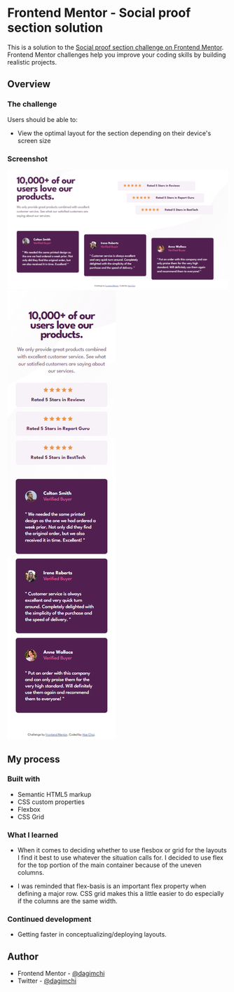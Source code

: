 # Frontend Mentor - Social proof section solution

This is a solution to the [Social proof section challenge on Frontend Mentor](https://www.frontendmentor.io/challenges/social-proof-section-6e0qTv_bA). Frontend Mentor challenges help you improve your coding skills by building realistic projects.

## Overview

### The challenge

Users should be able to:

- View the optimal layout for the section depending on their device's screen size

### Screenshot

![](ss.png)
![](ss-mobile.png)

## My process

### Built with

- Semantic HTML5 markup
- CSS custom properties
- Flexbox
- CSS Grid

### What I learned

- When it comes to deciding whether to use flesbox or grid for the layouts I find it best to use whatever the situation calls for. I decided to use flex for the top portion of the main container because of the uneven columns.

- I was reminded that flex-basis is an important flex property when defining a major row. CSS grid makes this a little easier to do especially if the columns are the same width.

### Continued development

- Getting faster in conceptualizing/deploying layouts.

## Author

- Frontend Mentor - [@dagimchi](https://www.frontendmentor.io/profile/dagimchi)
- Twitter - [@dagimchi](https://www.twitter.com/dagimchi)
